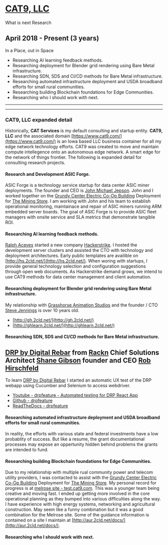 

# [CAT9, LLC](./resume201804-cat9/)
What is next Research
## April 2018 - Present (3 years)
In a Place, out in Space

- Researching AI learning feedback methods. 
- Researching deployment for Blender grid rendering using Bare Metal infrastructure. 
- Researching SDN, SDS and CI/CD methods for Bare Metal infrastructure. 
- Researching automated infrastructure deployment and USDA broadband efforts for small rural communities. 
- Researching building Blockchain foundations for Edge Communities. 
- Researching who I should work with next.

---
---

### CAT9, LLC expanded detail
Historically, **CAT Services** is my default consulting and startup entity.  **CAT9, LLC** and the associated domain [https://www.cat9.com/](https://www.cat9.com/) is an Iowa based LLC business container for all my edge network technology efforts.  CAT9 was created to move and maintain compute intellegence onto an autonomous edge network.  A smart edge for the network of things frontier.  The following is expanded detail for consulting research projects.

#### Research and Development ASIC Forge.
ASIC Forge is a technology service startup for data center ASIC miner deployments.  The founder and CEO is [John Michael Jepson](https://www.linkedin.com/in/john-michael-jepson-17a9a9a5/).  John and I worked together on the [Grundy Center Electric Co-Op Building](https://miningstore.com/case-study/biostar-solar-farm-bitcave-4-2/) Deployment for [The Mining Store](https://miningstore.com/).  I am working with John and his team to establish operational monitoring, maintainace and repair of ASIC miners running ARM embedded server boards.  The goal of ASIC Forge is to provide ASIC fleet managers with onsite service and SLA metrics that demonstrate tangible ROI.  

#### Researching AI learning feedback methods.
[Ralph Aceves](https://www.linkedin.com/in/ralph-aceves-b1a397/) started a new company [Hackerstrike](https://hackerstrike.com/).  I hosted the development server clusters and assisted the CTO with technology and deployment architectures.  Early public templates are availible on [http://hs.2cld.net/](http://hs.2cld.net/).  When woring with startups,  I provide general technology selection and configuration suggestions through open web documents.  As Hackerstrike demand grows, we intend to use CAT9 methods for data center management and client automation.

#### Researching deployment for Blender grid rendering using Bare Metal infrastructure.
My relationship with [Grasshorse Animation Studios](https://grasshorse.com/) and the founder / CTO [Steve Jennings](https://www.linkedin.com/in/steve-jennings-8288b7b/) is over 10 years old.  
- [http://gh.2cld.net/](http://gh.2cld.net/) 
- [http://ghlearn.2cld.net/](http://ghlearn.2cld.net/)

#### Researching SDN, SDS and CI/CD methods for Bare Metal infrastructure. 
[DRP by Digital Rebar](https://rackn.com/rebar/) from [Rackn](https://rackn.com) Chief Solutions Architect [Shane Gibson](https://www.linkedin.com/in/sygibson/) founder and CEO [Rob Hirschfeld](https://www.linkedin.com/in/rhirschfeld/)  
----
To learn [DRP by Digital Rebar](https://rackn.com/rebar/) I started an automatic UX test of the DRP webapp using Cucumber and Selenium to access webdriver.
- [Youtube - drpfeature - Automated testing for DRP React App](https://www.youtube.com/watch?v=yBVuIWMREWQ&list=PLz24SCapAVurPUfZmRDaJcR6TaHpVXCab)
- [Github - drpfeature](https://github.com/ctrees/drpfeature/)
- [ReadTheDocs - drpfeature](https://drpfeature.readthedocs.io/en/latest/)


#### Researching automated infrastructure deployment and USDA broadband efforts for small rural communities. 
In reality, the efforts with various state and federal investments have a low probablity of success.  But like a resume, the grant documentational processes may expose an oppertunity hidden behind problems the grants are intended to fund.  

#### Researching building Blockchain foundations for Edge Communities. 
Due to my relationship with multiple rual community power and telecom utility providers, I was contacted to assist with the [Grundy Center Electric Co-Op Building](https://miningstore.com/case-study/biostar-solar-farm-bitcave-4-2/) Deployment for [The Mining Store](https://miningstore.com/).  My personal record for progress is at [melrose site - test.cat9.com](https://test.cat9.com/).  This was a younger team being creative and moving fast.  I ended up getting more involved in the core operational planning as they bumped into various difficulties along the way.  I have experience with high energy systems, networking and agricultural construction.  May seem like a funny combination but it was a good combination for the Melrose site.  Some of the guidance information is contained on a site I maintain at [http://aur.2cld.net/docs/](http://aur.2cld.net/docs/).

#### Researching who I should work with next.

